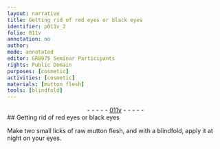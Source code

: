 ```yaml
---
layout: narrative
title: Getting rid of red eyes or black eyes
identifier: p011v_2
folio: 011v
annotation: no
author:
mode: annotated
editor: GR8975 Seminar Participants
rights: Public Domain
purposes: [cosmetic]
activities: [cosmetic]
materials: [mutton flesh]
tools: [blindfold]
---
```


 <div class="folio" align="center">- - - - - <a href="http://gallica.bnf.fr/ark:/12148/btv1b10500001g/f28.image" target="_blank">011v</a> - - - - - </div> 
## Getting rid of <span class="color">red</span> eyes or <span class="color">black</span> eyes

 
 <span class="activity"></span>  Make two small <span class="unit">licks</span> of <span class="material_format">raw <span class="material"><span class="animal">mutton</span> flesh</span></span>, and with a <span class="tool">blindfold</span>, apply it at night on your eyes.
 